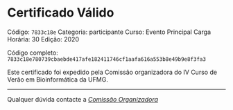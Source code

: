 # Certificado Válido

Código: `7833c18e`
Categoria: participante
Curso: Evento Principal
Carga Horária: 30
Edição: 2020


Código completo: `7833c18e780739cbaebde417afe182411746cf1aafa616a553b8e49b9e8f3fa3`


Este certificado foi expedido pela Comissão organizadora do IV Curso de Verão em Bioinformática da UFMG.

----

Qualquer dúvida contacte a [_Comissão Organizadora_](<mailto:cursobioinfoufmg@gmail.com$subject=[Certificados]>)

